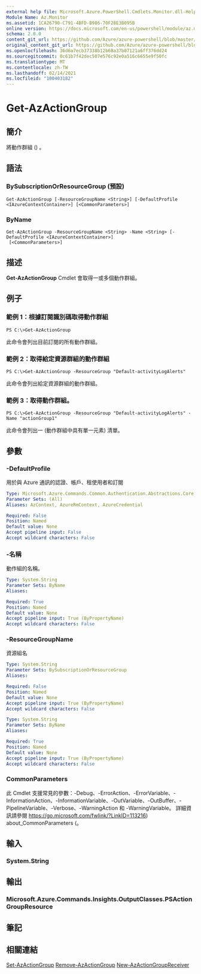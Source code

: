 ```yaml
---
external help file: Microsoft.Azure.PowerShell.Cmdlets.Monitor.dll-Help.xml
Module Name: Az.Monitor
ms.assetid: 1CA26790-C791-4BFD-B986-70F28E3B095B
online version: https://docs.microsoft.com/en-us/powershell/module/az.monitor/get-azactiongroup
schema: 2.0.0
content_git_url: https://github.com/Azure/azure-powershell/blob/master/src/Monitor/Monitor/help/Get-AzActionGroup.md
original_content_git_url: https://github.com/Azure/azure-powershell/blob/master/src/Monitor/Monitor/help/Get-AzActionGroup.md
ms.openlocfilehash: 36d6a7ecb37338b12b68a37b07121a6ff376dd24
ms.sourcegitcommit: 0c61b7f42dec507e576c92e0a516c6655e9f50fc
ms.translationtype: MT
ms.contentlocale: zh-TW
ms.lasthandoff: 02/14/2021
ms.locfileid: "100403182"
---
```

# Get-AzActionGroup

## 簡介
將動作群組 () 。

## 語法

### BySubscriptionOrResourceGroup (預設) 
```
Get-AzActionGroup [-ResourceGroupName <String>] [-DefaultProfile <IAzureContextContainer>] [<CommonParameters>]
```

### ByName
```
Get-AzActionGroup -ResourceGroupName <String> -Name <String> [-DefaultProfile <IAzureContextContainer>]
 [<CommonParameters>]
```

## 描述
**Get-AzActionGroup** Cmdlet 會取得一或多個動作群組。

## 例子

### 範例 1：根據訂閱識別碼取得動作群組
```
PS C:\>Get-AzActionGroup
```

此命令會列出目前訂閱的所有動作群組。

### 範例 2：取得給定資源群組的動作群組
```
PS C:\>Get-AzActionGroup -ResourceGroup "Default-activityLogAlerts"
```

此命令會列出給定資源群組的動作群組。

### 範例 3：取得動作群組。
```
PS C:\>Get-AzActionGroup -ResourceGroup "Default-activityLogAlerts" -Name "actionGroup1"
```

此命令會列出一 (動作群組中具有單一元素) 清單。

## 參數

### -DefaultProfile
用於與 Azure 通訊的認證、帳戶、租使用者和訂閱

```yaml
Type: Microsoft.Azure.Commands.Common.Authentication.Abstractions.Core.IAzureContextContainer
Parameter Sets: (All)
Aliases: AzContext, AzureRmContext, AzureCredential

Required: False
Position: Named
Default value: None
Accept pipeline input: False
Accept wildcard characters: False
```

### -名稱
動作組的名稱。

```yaml
Type: System.String
Parameter Sets: ByName
Aliases:

Required: True
Position: Named
Default value: None
Accept pipeline input: True (ByPropertyName)
Accept wildcard characters: False
```

### -ResourceGroupName
資源組名

```yaml
Type: System.String
Parameter Sets: BySubscriptionOrResourceGroup
Aliases:

Required: False
Position: Named
Default value: None
Accept pipeline input: True (ByPropertyName)
Accept wildcard characters: False
```

```yaml
Type: System.String
Parameter Sets: ByName
Aliases:

Required: True
Position: Named
Default value: None
Accept pipeline input: True (ByPropertyName)
Accept wildcard characters: False
```

### CommonParameters
此 Cmdlet 支援常見的參數：-Debug、-ErrorAction、-ErrorVariable、-InformationAction、-InformationVariable、-OutVariable、-OutBuffer、-PipelineVariable、-Verbose、-WarningAction 和 -WarningVariable。 詳細資訊請參閱 https://go.microsoft.com/fwlink/?LinkID=113216) about_CommonParameters (。

## 輸入

### System.String

## 輸出

### Microsoft.Azure.Commands.Insights.OutputClasses.PSActionGroupResource

## 筆記

## 相關連結

[Set-AzActionGroup](./Set-AzActionGroup.md) 
[Remove-AzActionGroup](./Remove-AzActionGroup.md) 
[New-AzActionGroupReceiver](./New-AzActionGroupReceiver.md)
